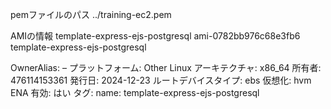 pemファイルのパス
../training-ec2.pem

AMIの情報
template-express-ejs-postgresql
ami-0782bb976c68e3fb6
template-express-ejs-postgresql

OwnerAlias: –
プラットフォーム: Other Linux
アーキテクチャ: x86_64
所有者: 476114153361
発行日: 2024-12-23
ルートデバイスタイプ: ebs
仮想化: hvm
ENA 有効: はい
タグ:
name: template-express-ejs-postgresql